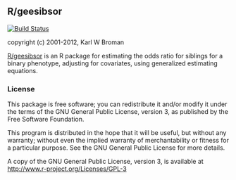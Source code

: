 ## R/geesibsor

[![Build Status](https://travis-ci.org/kbroman/geesibsor.png?branch=master)](https://travis-ci.org/kbroman/geesibsor)

copyright (c) 2001-2012, Karl W Broman

[R/geesibsor](https://github.com/kbroman/geesibsor) is an R package for estimating the odds ratio for siblings
for a binary phenotype, adjusting for covariates, using generalized
estimating equations.

### License

This package is free software; you can redistribute it and/or modify it
under the terms of the GNU General Public License, version 3, as
published by the Free Software Foundation.

This program is distributed in the hope that it will be useful, but
without any warranty; without even the implied warranty of
merchantability or fitness for a particular purpose.  See the GNU
General Public License for more details.

A copy of the GNU General Public License, version 3, is available at
<http://www.r-project.org/Licenses/GPL-3>


